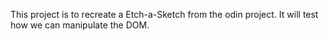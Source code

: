 This project is to recreate a Etch-a-Sketch from the odin project. It will test how we can manipulate the DOM.  
